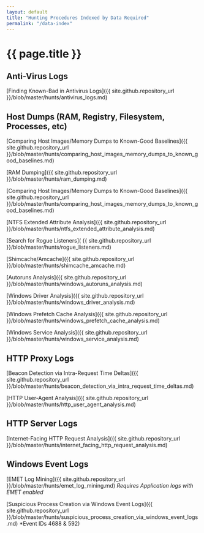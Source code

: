 ```yaml
---
layout: default
title: "Hunting Procedures Indexed by Data Required"
permalink: "/data-index"
---
```

# {{ page.title }} 

## Anti-Virus Logs
[Finding Known-Bad in Antivirus Logs]({{ site.github.repository_url }}/blob/master/hunts/antivirus_logs.md)

## Host Dumps (RAM, Registry, Filesystem, Processes, etc)
[Comparing Host Images/Memory Dumps to Known-Good Baselines]({{ site.github.repository_url }}/blob/master/hunts/comparing_host_images_memory_dumps_to_known_good_baselines.md)

[RAM Dumping]({{ site.github.repository_url }}/blob/master/hunts/ram_dumping.md)

[Comparing Host Images/Memory Dumps to Known-Good Baselines]({{ site.github.repository_url }}/blob/master/hunts/comparing_host_images_memory_dumps_to_known_good_baselines.md)

[NTFS Extended Attribute Analysis]({{ site.github.repository_url }}/blob/master/hunts/ntfs_extended_attribute_analysis.md)

[Search for Rogue Listeners]( {{ site.github.repository_url }}/blob/master/hunts/rogue_listeners.md)

[Shimcache/Amcache]({{ site.github.repository_url }}/blob/master/hunts/shimcache_amcache.md)

[Autoruns Analysis]({{ site.github.repository_url }}/blob/master/hunts/windows_autoruns_analysis.md) 

[Windows Driver Analysis]({{ site.github.repository_url }}/blob/master/hunts/windows_driver_analysis.md)

[Windows Prefetch Cache Analysis]({{ site.github.repository_url }}/blob/master/hunts/windows_prefetch_cache_analysis.md)

[Windows Service Analysis]({{ site.github.repository_url }}/blob/master/hunts/windows_service_analysis.md)

## HTTP Proxy Logs
[Beacon Detection via Intra-Request Time Deltas]({{ site.github.repository_url }}/blob/master/hunts/beacon_detection_via_intra_request_time_deltas.md)

[HTTP User-Agent Analysis]({{ site.github.repository_url }}/blob/master/hunts/http_user_agent_analysis.md)

## HTTP Server Logs
[Internet-Facing HTTP Request Analysis]({{ site.github.repository_url }}/blob/master/hunts/internet_facing_http_request_analysis.md)

## Windows Event Logs

[EMET Log Mining]({{ site.github.repository_url }}/blob/master/hunts/emet_log_mining.md) *Requires Application logs with EMET enabled*

[Suspicious Process Creation via Windows Event Logs]({{ site.github.repository_url }}/blob/master/hunts/suspicious_process_creation_via_windows_event_logs.md) *Event IDs 4688 & 592)


